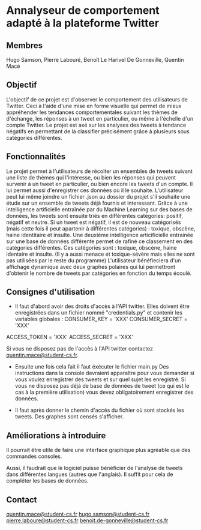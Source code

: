 # Annalyseur de comportement adapté à la plateforme Twitter

## Membres
Hugo Samson, Pierre Labouré, Benoît Le Harivel De Gonneville, Quentin Macé

## Objectif

L'objectif de ce projet est d'observer le comportement des utilisateurs de Twitter. Ceci à l'aide d'une mise en forme visuelle 
qui permet de mieux appréhender les tendances comportementales suivant les thèmes de d'échange, les réponses à un tweet 
en particulier, ou même à l'échelle d'un compte Twitter.
Le projet est axé sur les analyses des tweets à tendance négatifs en permettant de la classifier précisément grâce à plusieurs 
sous catégories différentes.

## Fonctionnalités

Le projet permet à l'utilisateurs de récolter un ensembles de tweets suivant une liste de thèmes qui l'intéresse, ou 
bien les réponses qui peuvent survenir à un tweet en particulier, ou bien encore les tweets d'un compte.
Il lui permet aussi d'enregistrer ces données où il le souhaite.
L'utilisateur peut lui même joindre un fichier .json au dossier du projet s'il souhaite une étude sur un ensemble de tweets déjà fournis et interessant.
Grâce à une intelligence artificielle entraînée par du Machine Learning sur des bases de données, les tweets sont 
ensuite triés en différentes catégories: positif, négatif et neutre.
Si un tweet est négatif, il est de nouveau 
catégorisés (mais cette fois il peut apartenir à différentes catégories) : toxique, obscène, haine identitaire et 
insulte.
Une deuxième intelligence articificielle entrainée sur une base de données différente permet de rafiné ce classement en des catégories différentes.
Ces catégories sont : toxique, obscène, haine identaire et insulte. (Il y a aussi menace et toxique-sévère mais elles ne sont pas utilisées par le reste du programme)
L'utilisateur bénéfieciera d'un affichage dynamique avec deux graphes polaires qui lui permettront d'obtenir le nombre 
de tweets par catégories en fonction du temps écoulé.

## Consignes d'utilisation

-   Il faut d'abord avoir des droits d'accès à l'API twitter. Elles doivent être enregistrées dans un fichier nommé "credentials.py" et contenir les variables globales :
CONSUMER_KEY = 'XXX'
CONSUMER_SECRET = 'XXX'

ACCESS_TOKEN = 'XXX'
ACCESS_SECRET = 'XXX'

Si vous ne disposez pas de l'accès à l'API twitter contactez quentin.mace@student-cs.fr.

-   Ensuite une fois cela fait il faut éxécuter le fichier main.py
    Des instructions dans la console devraient apparaître pour vous demander si vous voulez enregistrer des tweets et sur quel sujet les enregistré.
    Si vous ne disposez pas déjà de base de données de tweet (ce qui est le cas à la première utilisation) vous devez obligatoirement enregistrer des données.

-   Il faut après donner le chemin d'accès du fichier où sont stockés les tweets. Des graphes sont censés s'afficher.

## Améliorations à introduire

Il pourrait être utile de faire une interface graphique plus agréable que des commandes consoles.

Aussi, il faudrait que le logiciel puisse bénéficier de l'analyse de tweets dans différentes langues (autres que l'anglais). Il suffit pour cela de 
compléter les bases de données.

## Contact

quentin.mace@student-cs.fr
hugo.samson@student-cs.fr
pierre.laboure@student-cs.fr
benoit.de-gonneville@student-cs.fr